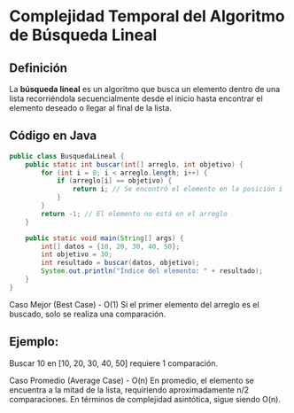 # Complejidad Temporal del Algoritmo de Búsqueda Lineal

## Definición  
La **búsqueda lineal** es un algoritmo que busca un elemento dentro de una lista recorriéndola secuencialmente desde el inicio hasta encontrar el elemento deseado o llegar al final de la lista.

## Código en Java  
```java
public class BusquedaLineal {
    public static int buscar(int[] arreglo, int objetivo) {
        for (int i = 0; i < arreglo.length; i++) {
            if (arreglo[i] == objetivo) {
                return i; // Se encontró el elemento en la posición i
            }
        }
        return -1; // El elemento no está en el arreglo
    }

    public static void main(String[] args) {
        int[] datos = {10, 20, 30, 40, 50};
        int objetivo = 30;
        int resultado = buscar(datos, objetivo);
        System.out.println("Índice del elemento: " + resultado);
    }
}
```



Caso Mejor (Best Case) - O(1)
Si el primer elemento del arreglo es el buscado, solo se realiza una comparación.

## Ejemplo:

Buscar 10 en [10, 20, 30, 40, 50] requiere 1 comparación.

Caso Promedio (Average Case) - O(n)
En promedio, el elemento se encuentra a la mitad de la lista, requiriendo aproximadamente n/2 comparaciones.
En términos de complejidad asintótica, sigue siendo O(n).

